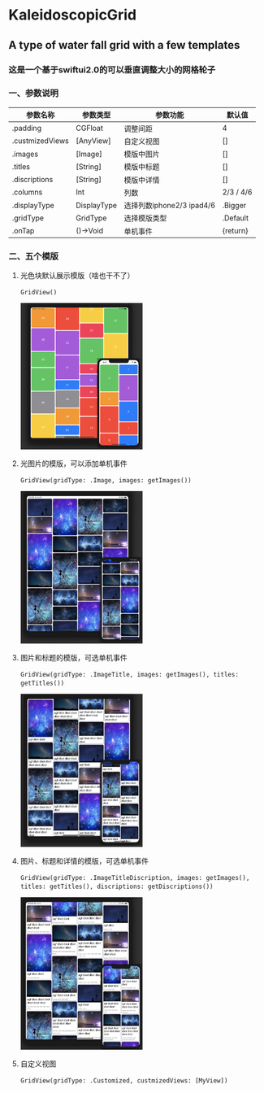 # KaleidoscopicGrid
##  A type of water fall grid with a few templates

### 这是一个基于swiftui2.0的可以垂直调整大小的网格轮子

### 一、参数说明

| 参数名称        | 参数类型    | 参数功能                  | 默认值    |
| --------------- | ----------- | ------------------------- | --------- |
| .padding        | CGFloat     | 调整间距                  | 4         |
| .custmizedViews | [AnyView]   | 自定义视图                | []        |
| .images         | [Image]     | 模版中图片                | []        |
| .titles         | [String]    | 模版中标题                | []        |
| .discriptions   | [String]    | 模版中详情                | []        |
| .columns        | Int         | 列数                      | 2/3 / 4/6 |
| .displayType    | DisplayType | 选择列数iphone2/3 ipad4/6 | .Bigger   |
| .gridType       | GridType    | 选择模版类型              | .Default  |
| .onTap          | ()->Void    | 单机事件                  | {return}  |

### 二、五个模版

1. 光色块默认展示模版（啥也干不了）

   `GridView()`
   
   <img src="https://github.com/Ian-Dx/KaleidoscopicGrid/blob/master/KaleidoscopicGrid/KaleidoscopicGrid/ExamplePics/1.png" width = 50% height = 50% />
2. 光图片的模版，可以添加单机事件

   `GridView(gridType: .Image, images: getImages())`

   <img src="https://github.com/Ian-Dx/KaleidoscopicGrid/blob/master/KaleidoscopicGrid/KaleidoscopicGrid/ExamplePics/2.png" width = 50% height = 50% />
3. 图片和标题的模版，可选单机事件

   `GridView(gridType: .ImageTitle, images: getImages(), titles: getTitles())`

   <img src="https://github.com/Ian-Dx/KaleidoscopicGrid/blob/master/KaleidoscopicGrid/KaleidoscopicGrid/ExamplePics/3.png" width = 50% height = 50% />

4. 图片、标题和详情的模版，可选单机事件

   `GridView(gridType: .ImageTitleDiscription, images: getImages(), titles: getTitles(), discriptions: getDiscriptions())`

   <img src="https://github.com/Ian-Dx/KaleidoscopicGrid/blob/master/KaleidoscopicGrid/KaleidoscopicGrid/ExamplePics/4.png" width = 50% height = 50% />

5. 自定义视图

   `GridView(gridType: .Customized, custmizedViews: [MyView])`
